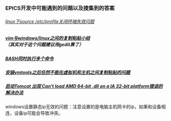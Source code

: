 ### EPICS开发中可能遇到的问题以及搜集到的答案

###### [linux下source /etc/profile关闭终端失效问题](https://www.cnblogs.com/senlinyang/p/9431855.html)

##### [vim与windows/linux之间的复制粘贴小结](https://www.cnblogs.com/siashan/p/5546354.html)（其实对于这个问题建议用gedit算了）

##### [BASH同时执行多个命令](https://blog.csdn.net/magicpang/article/details/4106666)

##### [安装vmtools之后任然不能在虚拟机和主机之间复制粘贴的问题](https://blog.csdn.net/xc_zhou/article/details/80732396?utm_medium=distribute.pc_relevant_t0.none-task-blog-BlogCommendFromBaidu-1.not_use_machine_learn_pai&depth_1-utm_source=distribute.pc_relevant_t0.none-task-blog-BlogCommendFromBaidu-1.not_use_machine_learn_pai)

##### [启动Tomcat 出现 Can't load AMD 64-bit .dll on a IA 32-bit platform错误的解决办法](https://blog.csdn.net/qinkang1993/article/details/52671368)

windows设置静态ip无效的问题：注意设置的是电脑主机网卡的ip，如果和设备相连，设备ip可能会导致冲突。